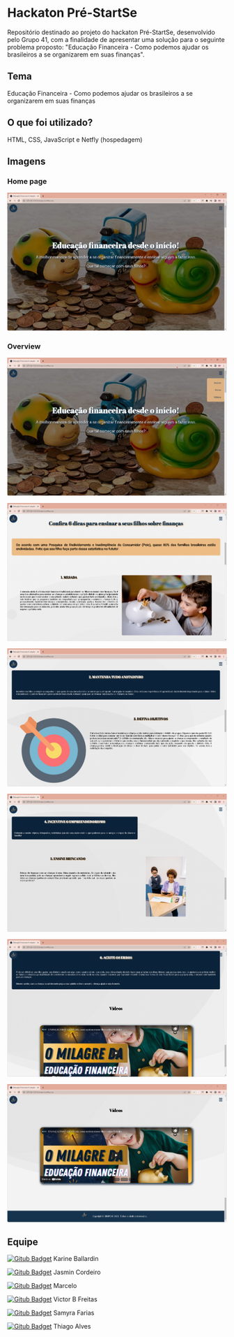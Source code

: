 # Hackaton Pré-StartSe
 
Repositório destinado ao projeto do hackaton Pré-StartSe, desenvolvido pelo Grupo 41, com a finalidade de apresentar uma solução para o seguinte problema proposto: "Educação Financeira -  Como podemos ajudar os brasileiros a se organizarem em suas finanças".

## Tema

Educação Financeira -  Como podemos ajudar os brasileiros a se organizarem em suas finanças

## O que foi utilizado?

HTML, CSS, JavaScript e Netfly (hospedagem)

## Imagens

### Home page
![Homepage image](https://github.com/ineBallardin/proj.-ed.-finan/blob/main/Imagens/img-readme/01.png)

### Overview
![Post show](https://github.com/ineBallardin/proj.-ed.-finan/blob/main/Imagens/img-readme/07.png)

![Post show](https://github.com/ineBallardin/proj.-ed.-finan/blob/main/Imagens/img-readme/02.png)

![Post show](https://github.com/ineBallardin/proj.-ed.-finan/blob/main/Imagens/img-readme/03.png)

![Post show](https://github.com/ineBallardin/proj.-ed.-finan/blob/main/Imagens/img-readme/04.png)

![Post show](https://github.com/ineBallardin/proj.-ed.-finan/blob/main/Imagens/img-readme/05.png)

![Post show](https://github.com/ineBallardin/proj.-ed.-finan/blob/main/Imagens/img-readme/06.png)



## Equipe

[![Gitub Badget](https://img.shields.io/badge/GitHub-100000?style=for-the-badge&logo=github&logoColor=white&linkhttps://github.com/ineBallardin)](https://github.com/ineBallardin) Karine Ballardin

[![Gitub Badget](https://img.shields.io/badge/GitHub-100000?style=for-the-badge&logo=github&logoColor=white&linkhttps://github.com/Jassminand)](https://github.com/Jassminand) Jasmin Cordeiro

[![Gitub Badget](https://img.shields.io/badge/GitHub-100000?style=for-the-badge&logo=github&logoColor=white&linkhttps://github.com/Marcelos161)](https://github.com/Marcelos161) Marcelo

[![Gitub Badget](https://img.shields.io/badge/GitHub-100000?style=for-the-badge&logo=github&logoColor=white&linkhttps://github.com/VictorBFreitas)](https://github.com/VictorBFreitas) Victor B Freitas

[![Gitub Badget](https://img.shields.io/badge/GitHub-100000?style=for-the-badge&logo=github&logoColor=white&linkhttps://github.com/samyrafariass)](https://github.com/samyrafariass) Samyra Farias

[![Gitub Badget](https://img.shields.io/badge/GitHub-100000?style=for-the-badge&logo=github&logoColor=white&linkhttps://github.com/allvesdev)](https://github.com/allvesdev) Thiago Alves
